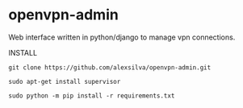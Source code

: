 # openvpn-admin
Web interface written in python/django to manage vpn connections.


INSTALL

``` git clone https://github.com/alexsilva/openvpn-admin.git ```

``` sudo apt-get install supervisor ```

``` sudo python -m pip install -r requirements.txt ```

